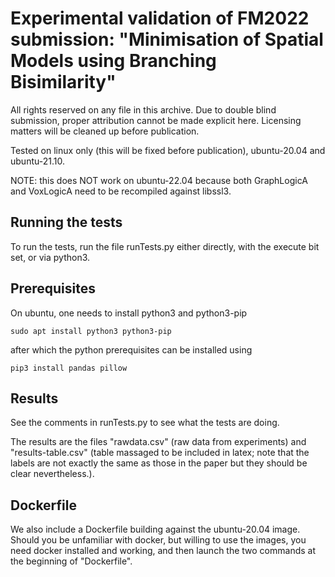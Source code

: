 # Experimental validation of FM2022 submission: "Minimisation of Spatial Models using Branching Bisimilarity"

All rights reserved on any file in this archive. Due to double blind submission, proper attribution cannot be made explicit here. Licensing matters will be cleaned up before publication.

Tested on linux only (this will be fixed before publication), ubuntu-20.04 and ubuntu-21.10. 

NOTE: this does NOT work on ubuntu-22.04 because both GraphLogicA and VoxLogicA need to be recompiled against libssl3.

## Running the tests

To run the tests, run the file runTests.py either directly, with the execute bit set, or via python3.

## Prerequisites

On ubuntu, one needs to install python3 and python3-pip

    sudo apt install python3 python3-pip 
    
after which the python prerequisites can be installed using 

    pip3 install pandas pillow

## Results

See the comments in runTests.py to see what the tests are doing. 

The results are the files "rawdata.csv" (raw data from experiments) and "results-table.csv" (table massaged to be included in latex; note that the labels are not exactly the same as those in the paper but they should be clear nevertheless.).


## Dockerfile

We also include a Dockerfile building against the ubuntu-20.04 image. Should you be unfamiliar with docker, but willing to use the images, you need docker installed and working, and then launch the two commands at the beginning of "Dockerfile".
